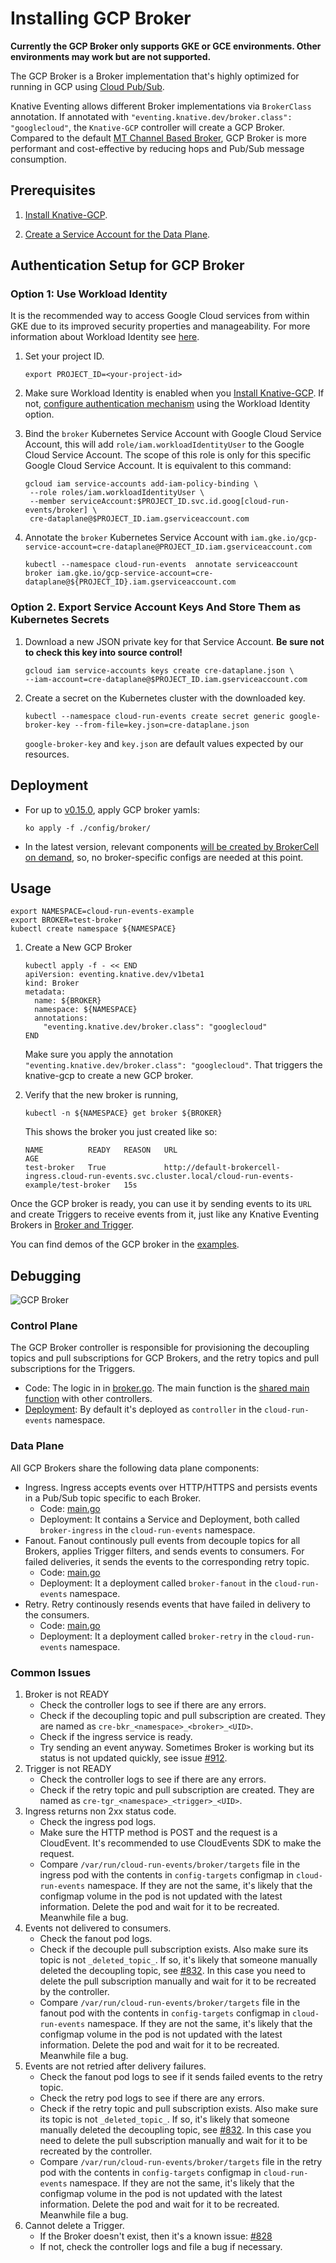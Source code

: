 # Installing GCP Broker

**Currently the GCP Broker only supports GKE or GCE environments. Other
environments may work but are not supported.**

The GCP Broker is a Broker implementation that's highly optimized for running in
GCP using [Cloud Pub/Sub](https://cloud.google.com/pubsub).

Knative Eventing allows different Broker implementations via `BrokerClass`
annotation. If annotated with
`"eventing.knative.dev/broker.class": "googlecloud"`, the `Knative-GCP`
controller will create a GCP Broker. Compared to the default
[MT Channel Based Broker](https://knative.dev/docs/eventing/broker/mt-channel-based-broker/),
GCP Broker is more performant and cost-effective by reducing hops and Pub/Sub
message consumption.

## Prerequisites

1. [Install Knative-GCP](./install-knative-gcp.md).

2. [Create a Service Account for the Data Plane](./dataplane-service-account.md#create-a-google-cloud-service-account-to-interact-with-pubsub).

## Authentication Setup for GCP Broker

### Option 1: Use Workload Identity

It is the recommended way to access Google Cloud services from within GKE due to
its improved security properties and manageability. For more information about
Workload Identity see
[here](https://cloud.google.com/kubernetes-engine/docs/how-to/workload-identity).

1.  Set your project ID.

    ```shell
    export PROJECT_ID=<your-project-id>
    ```

1.  Make sure Workload Identity is enabled when you
    [Install Knative-GCP](install-knative-gcp.md). If not,
    [configure authentication mechanism](authentication-mechanisms-gcp.md) using
    the Workload Identity option.

1.  Bind the `broker` Kubernetes Service Account with Google Cloud Service
    Account, this will add `role/iam.workloadIdentityUser` to the Google Cloud
    Service Account. The scope of this role is only for this specific Google
    Cloud Service Account. It is equivalent to this command:

    ```shell
    gcloud iam service-accounts add-iam-policy-binding \
     --role roles/iam.workloadIdentityUser \
     --member serviceAccount:$PROJECT_ID.svc.id.goog[cloud-run-events/broker] \
     cre-dataplane@$PROJECT_ID.iam.gserviceaccount.com
    ```

1.  Annotate the `broker` Kubernetes Service Account with
    `iam.gke.io/gcp-service-account=cre-dataplane@PROJECT_ID.iam.gserviceaccount.com`

    ```shell
    kubectl --namespace cloud-run-events  annotate serviceaccount broker iam.gke.io/gcp-service-account=cre-dataplane@${PROJECT_ID}.iam.gserviceaccount.com
    ```

### Option 2. Export Service Account Keys And Store Them as Kubernetes Secrets

1. Download a new JSON private key for that Service Account. **Be sure not to
   check this key into source control!**

   ```shell
   gcloud iam service-accounts keys create cre-dataplane.json \
   --iam-account=cre-dataplane@$PROJECT_ID.iam.gserviceaccount.com
   ```

1. Create a secret on the Kubernetes cluster with the downloaded key.

   ```shell
   kubectl --namespace cloud-run-events create secret generic google-broker-key --from-file=key.json=cre-dataplane.json
   ```

   `google-broker-key` and `key.json` are default values expected by our
   resources.

## Deployment

- For up to [v0.15.0](https://github.com/google/knative-gcp/tree/v0.15.0), apply
  GCP broker yamls:

  ```shell
  ko apply -f ./config/broker/
  ```

- In the latest version, relevant components
  [will be created by BrokerCell on demand](https://github.com/google/knative-gcp/pull/1170),
  so, no broker-specific configs are needed at this point.

## Usage

```shell
export NAMESPACE=cloud-run-events-example
export BROKER=test-broker
kubectl create namespace ${NAMESPACE}
```

1. Create a New GCP Broker

   ```shell
   kubectl apply -f - << END
   apiVersion: eventing.knative.dev/v1beta1
   kind: Broker
   metadata:
     name: ${BROKER}
     namespace: ${NAMESPACE}
     annotations:
       "eventing.knative.dev/broker.class": "googlecloud"
   END
   ```

   Make sure you apply the annotation
   `"eventing.knative.dev/broker.class": "googlecloud"`. That triggers the
   knative-gcp to create a new GCP broker.

1. Verify that the new broker is running,

   ```shell
   kubectl -n ${NAMESPACE} get broker ${BROKER}
   ```

   This shows the broker you just created like so:

   ```shell
   NAME          READY   REASON   URL                                                                                                         AGE
   test-broker   True             http://default-brokercell-ingress.cloud-run-events.svc.cluster.local/cloud-run-events-example/test-broker   15s
   ```

Once the GCP broker is ready, you can use it by sending events to its `URL` and
create Triggers to receive events from it, just like any Knative Eventing
Brokers in [Broker and Trigger](https://knative.dev/docs/eventing/broker/).

You can find demos of the GCP broker in the
[examples](../examples/gcpbroker/README.md).

## Debugging

![GCP Broker](images/GCPBroker.png)

### Control Plane

The GCP Broker controller is responsible for provisioning the decoupling topics
and pull subscriptions for GCP Brokers, and the retry topics and pull
subscriptions for the Triggers.

- Code: The logic in in
  [broker.go](https://github.com/google/knative-gcp/blob/master/pkg/reconciler/broker/broker.go).
  The main function is the
  [shared main function](https://github.com/google/knative-gcp/blob/master/cmd/controller/main.go)
  with other controllers.
- [Deployment](https://github.com/google/knative-gcp/blob/master/config/500-controller.yaml):
  By default it's deployed as `controller` in the `cloud-run-events` namespace.

### Data Plane

All GCP Brokers share the following data plane components:

- Ingress. Ingress accepts events over HTTP/HTTPS and persists events in a
  Pub/Sub topic specific to each Broker.
  - Code:
    [main.go](https://github.com/google/knative-gcp/blob/master/cmd/broker/ingress/main.go)
  - Deployment: It contains a Service and Deployment, both called
    `broker-ingress` in the `cloud-run-events` namespace.
- Fanout. Fanout continously pull events from decouple topics for all Brokers,
  applies Trigger filters, and sends events to consumers. For failed deliveries,
  it sends the events to the corresponding retry topic.
  - Code:
    [main.go](https://github.com/google/knative-gcp/blob/master/cmd/broker/fanout/main.go)
  - Deployment: It a deployment called `broker-fanout` in the `cloud-run-events`
    namespace.
- Retry. Retry continously resends events that have failed in delivery to the
  consumers.
  - Code:
    [main.go](https://github.com/google/knative-gcp/blob/master/cmd/broker/retry/main.go)
  - Deployment: It a deployment called `broker-retry` in the `cloud-run-events`
    namespace.

### Common Issues

1. Broker is not READY
   - Check the controller logs to see if there are any errors.
   - Check if the decoupling topic and pull subscription are created. They are
     named as `cre-bkr_<namespace>_<broker>_<UID>`.
   - Check if the ingress service is ready.
   - Try sending an event anyway. Sometimes Broker is working but its status is
     not updated quickly, see issue
     [#912](https://github.com/google/knative-gcp/issues/912).
1. Trigger is not READY
   - Check the controller logs to see if there are any errors.
   - Check if the retry topic and pull subscription are created. They are named
     as `cre-tgr_<namespace>_<trigger>_<UID>`.
1. Ingress returns non 2xx status code.
   - Check the ingress pod logs.
   - Make sure the HTTP method is POST and the request is a CloudEvent. It's
     recommended to use CloudEvents SDK to make the request.
   - Compare `/var/run/cloud-run-events/broker/targets` file in the ingress pod
     with the contents in `config-targets` configmap in `cloud-run-events`
     namespace. If they are not the same, it's likely that the configmap volume
     in the pod is not updated with the latest information. Delete the pod and
     wait for it to be recreated. Meanwhile file a bug.
1. Events not delivered to consumers.
   - Check the fanout pod logs.
   - Check if the decouple pull subscription exists. Also make sure its topic is
     not `_deleted_topic_`. If so, it's likely that someone manually deleted the
     decoupling topic, see
     [#832](https://github.com/google/knative-gcp/issues/832). In this case you
     need to delete the pull subscription manually and wait for it to be
     recreated by the controller.
   - Compare `/var/run/cloud-run-events/broker/targets` file in the fanout pod
     with the contents in `config-targets` configmap in `cloud-run-events`
     namespace. If they are not the same, it's likely that the configmap volume
     in the pod is not updated with the latest information. Delete the pod and
     wait for it to be recreated. Meanwhile file a bug.
1. Events are not retried after delivery failures.
   - Check the fanout pod logs to see if it sends failed events to the retry
     topic.
   - Check the retry pod logs to see if there are any errors.
   - Check if the retry topic and pull subscription exists. Also make sure its
     topic is not `_deleted_topic_`. If so, it's likely that someone manually
     deleted the decoupling topic, see
     [#832](https://github.com/google/knative-gcp/issues/832). In this case you
     need to delete the pull subscription manually and wait for it to be
     recreated by the controller.
   - Compare `/var/run/cloud-run-events/broker/targets` file in the retry pod
     with the contents in `config-targets` configmap in `cloud-run-events`
     namespace. If they are not the same, it's likely that the configmap volume
     in the pod is not updated with the latest information. Delete the pod and
     wait for it to be recreated. Meanwhile file a bug.
1. Cannot delete a Trigger.
   - If the Broker doesn't exist, then it's a known issue:
     [#828](https://github.com/google/knative-gcp/issues/828)
   - If not, check the controller logs and file a bug if necessary.

